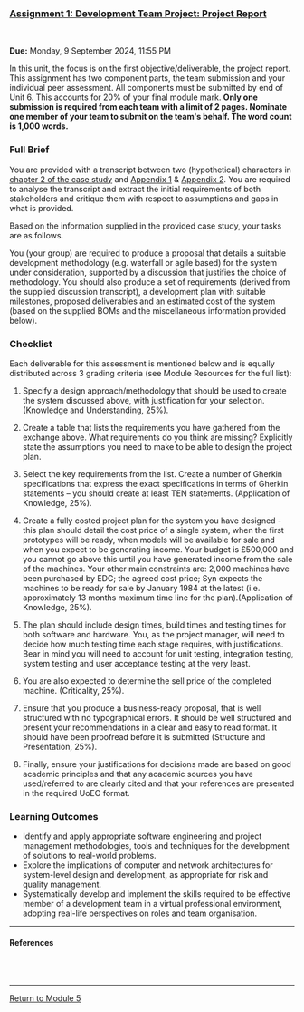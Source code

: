 ### [Assignment 1: Development Team Project: Project Report](SEPM_A1_Intro.pdf)

<br>

**Due:** Monday, 9 September 2024, 11:55 PM

In this unit, the focus is on the first objective/deliverable, the project report. This assignment has two component parts, the team submission and your individual peer assessment. 
All components must be submitted by end of Unit 6. This accounts for 20% of your final module mark. 
**Only one submission is required from each team with a limit of 2 pages. Nominate one member of your team to submit on the team's behalf. The word count is 1,000 words.**

### Full Brief
You are provided with a transcript between two (hypothetical) characters in [chapter 2 of the case study](SEPM_A1_CaseStudy.pdf) and [Appendix 1](SEPM_A1_Appendix1.pdf) & [Appendix 2](SEPM_A1_Appendix2.pdf). 
You are required to analyse the transcript and extract the initial requirements of both stakeholders and critique them with respect to assumptions and gaps in what is provided.

Based on the information supplied in the provided case study, your tasks are as follows.

You (your group) are required to produce a proposal that details a suitable development methodology (e.g. waterfall or agile based) for the system under consideration, supported by a discussion that justifies the choice of methodology. 
You should also produce a set of requirements (derived from the supplied discussion transcript), a development plan with suitable milestones, proposed deliverables and an estimated cost of the system (based on the supplied BOMs and the miscellaneous information provided below).

### Checklist
Each deliverable for this assessment is mentioned below and is equally distributed across 3 grading criteria (see Module Resources for the full list):

1. Specify a design approach/methodology that should be used to create the system discussed above, with justification for your selection. (Knowledge and Understanding, 25%).
   
2. Create a table that lists the requirements you have gathered from the exchange above. What requirements do you think are missing? Explicitly state the assumptions you need to make to be able to design the project plan.
 
3. Select the key requirements from the list. Create a number of Gherkin specifications that express the exact specifications in terms of Gherkin statements – you should create at least TEN statements. (Application of Knowledge, 25%).
 
4. Create a fully costed project plan for the system you have designed - this plan should detail the cost price of a single system, when the first prototypes will be ready, when models will be available for sale and when you expect to be generating income. Your budget is £500,000 and you cannot go above this until you have generated income from the sale of the machines. Your other main constraints are: 2,000 machines have been purchased by EDC; the agreed cost price; Syn expects the machines to be ready for sale by January 1984 at the latest (i.e. approximately 13 months maximum time line for the plan).(Application of Knowledge, 25%).

5. The plan should include design times, build times and testing times for both software and hardware. You, as the project manager, will need to decide how much testing time each stage requires, with justifications. Bear in mind you will need to account for unit testing, integration testing, system testing and user acceptance testing at the very least.

6. You are also expected to determine the sell price of the completed machine. (Criticality, 25%).

7. Ensure that you produce a business-ready proposal, that is well structured with no typographical errors. It should be well structured and present your recommendations in a clear and easy to read format. It should have been proofread before it is submitted (Structure and Presentation, 25%).

8. Finally, ensure your justifications for decisions made are based on good academic principles and that any academic sources you have used/referred to are clearly cited and that your references are presented in the required UoEO format.

### Learning Outcomes
 - Identify and apply appropriate software engineering and project management methodologies, tools and techniques for the development of solutions to real-world problems.
 - Explore the implications of computer and network architectures for system-level design and development, as appropriate for risk and quality management.
 - Systematically develop and implement the skills required to be effective member of a development team in a virtual professional environment, adopting real-life perspectives on roles and team organisation.

---

#### References


<br><br>

---

[Return to Module 5](SEPM_main.md)
